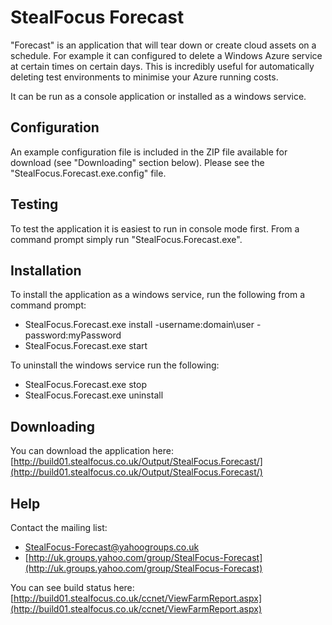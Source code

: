 StealFocus Forecast
===================
"Forecast" is an application that will tear down or create cloud assets on a schedule. For example it can configured to delete a Windows Azure service at certain times on certain days. This is incredibly useful for automatically deleting test environments to minimise your Azure running costs.

It can be run as a console application or installed as a windows service.

Configuration
-------------
An example configuration file is included in the ZIP file available for download (see "Downloading" section below). Please see the "StealFocus.Forecast.exe.config" file.

Testing
-------
To test the application it is easiest to run in console mode first. From a command prompt simply run "StealFocus.Forecast.exe".

Installation
------------
To install the application as a windows service, run the following from a command prompt:

- StealFocus.Forecast.exe install -username:domain\user -password:myPassword
- StealFocus.Forecast.exe start

To uninstall the windows service run the following:

- StealFocus.Forecast.exe stop
- StealFocus.Forecast.exe uninstall

Downloading
-----------
You can download the application here: [http://build01.stealfocus.co.uk/Output/StealFocus.Forecast/](http://build01.stealfocus.co.uk/Output/StealFocus.Forecast/)

Help
----
Contact the mailing list:
- <StealFocus-Forecast@yahoogroups.co.uk>
- [http://uk.groups.yahoo.com/group/StealFocus-Forecast](http://uk.groups.yahoo.com/group/StealFocus-Forecast)

You can see build status here: [http://build01.stealfocus.co.uk/ccnet/ViewFarmReport.aspx](http://build01.stealfocus.co.uk/ccnet/ViewFarmReport.aspx)
